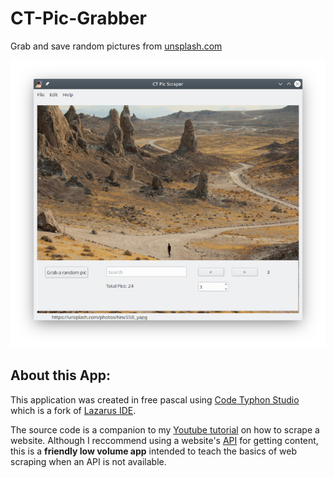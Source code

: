 # CT-Pic-Grabber
Grab and save random pictures from [unsplash.com](https://unsplash.com)

![CT Pic Grabber](https://github.com/goHighMarketing/CT-Pic-Grabber/blob/main/resources/CT-Pic-Scraper.jpg)

## About this App:

This application was created in free pascal using [Code Typhon Studio](https://www.pilotlogic.com) which is a fork of [Lazarus IDE](https://www.lazarus-ide.org/).

The source code is a companion to my [Youtube tutorial](https://youtu.be/EE6NcXnxMfY) on how to scrape a website.  Although I reccommend using a website's [API](https://unsplash.com/developers) for getting content, this is a **friendly low volume app** intended to teach the basics of web scraping when an API is not available.

